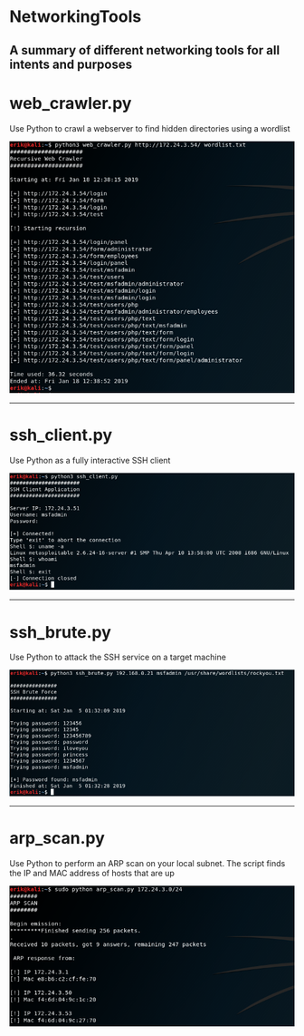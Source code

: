 # NetworkingTools

**A summary of different networking tools for all intents and purposes**
------------------------
# web_crawler.py

Use Python to crawl a webserver to find hidden directories using a wordlist

![Screenshot](web_crawler.PNG)


---------------------------------

# ssh_client.py

Use Python as a fully interactive SSH client

![Screenshot](ssh_client.PNG)


----------------------------------

# ssh_brute.py

Use Python to attack the SSH service on a target machine

![Screenshot](ssh_brute.PNG)

----------------------------------

# arp_scan.py

Use Python to perform an ARP scan on your local subnet. The script finds the IP and MAC address of hosts that are up

![Screenshot](arp_scan.PNG)
